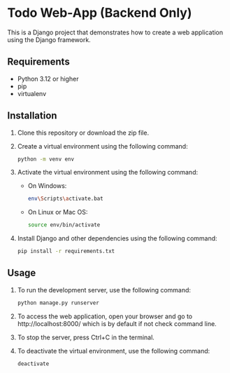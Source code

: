 # Todo Web-App (Backend Only)

This is a Django project that demonstrates how to create a web application using the Django framework.

## Requirements

- Python 3.12 or higher
- pip
- virtualenv

## Installation

1. Clone this repository or download the zip file.
2. Create a virtual environment using the following command:

    ```bash
    python -m venv env
    ```

3. Activate the virtual environment using the following command:

    - On Windows:

        ```bash
        env\Scripts\activate.bat
        ```

    - On Linux or Mac OS:

        ```bash
        source env/bin/activate
        ```

4. Install Django and other dependencies using the following command:

    ```bash
    pip install -r requirements.txt
    ```

## Usage

1. To run the development server, use the following command:

    ```bash
    python manage.py runserver
    ```

2. To access the web application, open your browser and go to http://localhost:8000/ which is by default if not check command line.

3. To stop the server, press Ctrl+C in the terminal.

4. To deactivate the virtual environment, use the following command:

    ```bash
    deactivate
    ```
